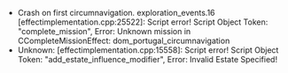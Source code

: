 - Crash on first circumnavigation. exploration_events.16
   [effectimplementation.cpp:25522]: Script error! Script Object Token: "complete_mission", Error: Unknown mission in CCompleteMissionEffect: dom_portugal_circumnavigation
- Unknown:
   [effectimplementation.cpp:15558]: Script error! Script Object Token:
   "add_estate_influence_modifier", Error: Invalid Estate Specified!
